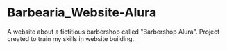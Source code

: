 # Barbearia_Website-Alura
A website about a fictitious barbershop called "Barbershop Alura". Project created to train my skills in website building.

